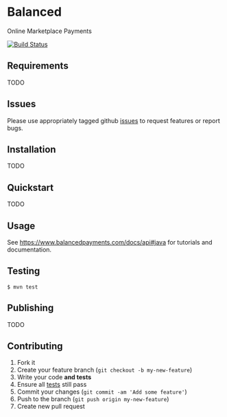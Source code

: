 # Balanced

Online Marketplace Payments

[![Build Status](https://secure.travis-ci.org/balanced/balanced-java.png)](http://travis-ci.org/balanced/balanced-java) 

## Requirements

TODO
    
## Issues

Please use appropriately tagged github [issues](https://github.com/balanced/balanced-java/issues) to request features or report bugs.

## Installation

TODO

## Quickstart

TODO  

## Usage

See https://www.balancedpayments.com/docs/api#java for tutorials and documentation.

## Testing
    
    $ mvn test

## Publishing

TODO 

## Contributing

1. Fork it
2. Create your feature branch (`git checkout -b my-new-feature`)
3. Write your code **and tests**
4. Ensure all [tests](#testing) still pass
5. Commit your changes (`git commit -am 'Add some feature'`)
6. Push to the branch (`git push origin my-new-feature`)
7. Create new pull request
